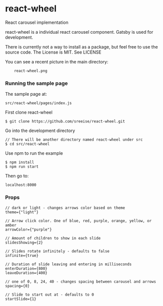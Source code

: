 # react-wheel
React carousel implementation

react-wheel is a individual react carousel component. Gatsby is used for development.

There is currently not a way to install as a package, but
feel free to use the source code. The License is MIT. See LICENSE

You can see a recent picture in the main directory:

        react-wheel.png

### Running the sample page
The sample page at:
 
    src/react-wheel/pages/index.js

First clone react-wheel

    $ git clone https://github.com/sreeise/react-wheel.git
    
Go into the development directory

    // There will be another directory named react-wheel under src
    $ cd src/react-wheel
    
Use npm to run the example

    $ npm install
    $ npm run start
    
Then go to:

    localhost:8000

### Props

    // dark or light - changes arrows color based on theme
    theme={"light"} 
    
    // Arrow click color. One of blue, red, purple, orange, yellow, or amber
    arrowColor={"purple"}  
    
    // Amount of children to show in each slide
    slidesShowing={2}
    
    // Slides rotate infinitely - defaults to false
    infinite={true}
    
    // Duration of slide leaving and entering in milliseconds
    enterDuration={800} 
    leaveDuration={400}
    
    // one of 0, 8, 24, 40 - changes spacing between carousel and arrows  
    spacing={0}
    
    // Slide to start out at - defaults to 0
    startSlide={1}
